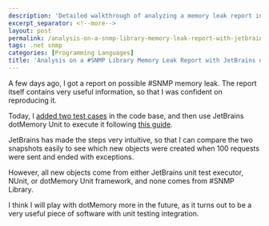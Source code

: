 ```yaml
---
description: 'Detailed walkthrough of analyzing a memory leak report in #SNMP Library using JetBrains dotMemory Unit for memory snapshot comparisons and heap analysis.'
excerpt_separator: <!--more-->
layout: post
permalink: /analysis-on-a-snmp-library-memory-leak-report-with-jetbrains-dotmemory-9199f8a98955
tags: .net snmp
categories: [Programming Languages]
title: 'Analysis on a #SNMP Library Memory Leak Report with JetBrains dotMemory'
---
```

A few days ago, I got a report on possible #SNMP memory leak. The report itself contains very useful information, so that I was confident on reproducing it.
<!--more-->

Today, I [added two test cases](https://github.com/lextudio/sharpsnmplib/commit/914a74ab6041d5b8198b60325ddf4da9c0853c88) in the code base, and then use JetBrains dotMemory Unit to execute it following [this guide](https://www.jetbrains.com/dotmemory/unit/help/Comparing_Snapshots0.html).

JetBrains has made the steps very intuitive, so that I can compare the two snapshots easily to see which new objects were created when 100 requests were sent and ended with exceptions.

However, all new objects come from either JetBrains unit test executor, NUnit, or dotMemory Unit framework, and none comes from #SNMP Library.

I think I will play with dotMemory more in the future, as it turns out to be a very useful piece of software with unit testing integration.
